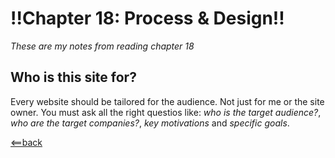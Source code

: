 # **!!Chapter 18: Process & Design!!**

*These are my notes from reading chapter 18*

## **Who is this site for?**
Every website should be tailored for the audience. Not just for me or the site owner. You must ask all the right questios like: *who is the target audience?*, *who are the target companies?*, *key motivations* and *specific goals*.




[<==back](README.md)
